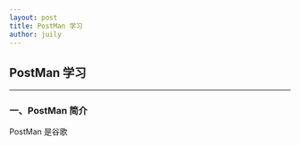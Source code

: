 ```yaml
---
layout: post
title: PostMan 学习
author: juily
---
```

## PostMan 学习
-----

### 一、PostMan 简介

PostMan 是谷歌
